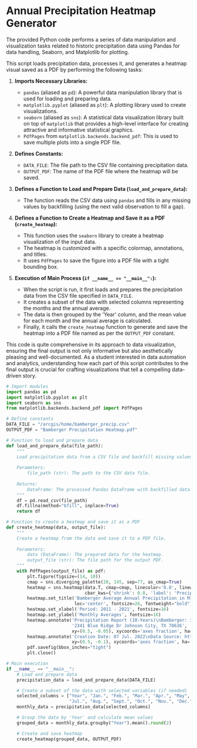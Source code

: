 # Annual Precipitation Heatmap Generator

The provided Python code performs a series of data manipulation and visualization tasks related to historic precipitation data using Pandas for data handling, Seaborn, and Matplotlib for plotting.

This script loads precipitation data, processes it, and generates a heatmap visual saved as a PDF by performing the following tasks:

1. **Imports Necessary Libraries:**
   - `pandas` (aliased as `pd`): A powerful data manipulation library that is used for loading and preparing data.
   - `matplotlib.pyplot` (aliased as `plt`): A plotting library used to create visualizations.
   - `seaborn` (aliased as `sns`): A statistical data visualization library built on top of `matplotlib` that provides a high-level interface for creating attractive and informative statistical graphics.
   - `PdfPages` from `matplotlib.backends.backend_pdf`: This is used to save multiple plots into a single PDF file.

2. **Defines Constants:**
   - `DATA_FILE`: The file path to the CSV file containing precipitation data.
   - `OUTPUT_PDF`: The name of the PDF file where the heatmap will be saved.

3. **Defines a Function to Load and Prepare Data (`load_and_prepare_data`):**
   - The function reads the CSV data using `pandas` and fills in any missing values by backfilling (using the next valid observation to fill a gap).

4. **Defines a Function to Create a Heatmap and Save it as a PDF (`create_heatmap`):**
   - This function uses the `seaborn` library to create a heatmap visualization of the input data.
   - The heatmap is customized with a specific colormap, annotations, and titles.
   - It uses `PdfPages` to save the figure into a PDF file with a tight bounding box.

5. **Execution of Main Process (`if __name__ == "__main__":`):**
   - When the script is run, it first loads and prepares the precipitation data from the CSV file specified in `DATA_FILE`.
   - It creates a subset of the data with selected columns representing the months and the annual average.
   - The data is then grouped by the 'Year' column, and the mean value for each month and the annual average is calculated.
   - Finally, it calls the `create_heatmap` function to generate and save the heatmap into a PDF file named as per the `OUTPUT_PDF` constant.

This code is quite comprehensive in its approach to data visualization, ensuring the final output is not only informative but also aesthetically pleasing and well-documented. As a student interested in data automation and analytics, understanding how each part of this script contributes to the final output is crucial for crafting visualizations that tell a compelling data-driven story.

```python
# Import modules
import pandas as pd
import matplotlib.pyplot as plt
import seaborn as sns
from matplotlib.backends.backend_pdf import PdfPages

# Define constants
DATA_FILE = "/arcgis/home/bamberger_precip.csv"
OUTPUT_PDF = "Bamberger Precipitation Heatmap.pdf"

# Function to load and prepare data
def load_and_prepare_data(file_path):
    """
    Load precipitation data from a CSV file and backfill missing values.
    
    Parameters:
        file_path (str): The path to the CSV data file.
        
    Returns:
        DataFrame: The processed Pandas DataFrame with backfilled data.
    """
    df = pd.read_csv(file_path)
    df.fillna(method="bfill", inplace=True)
    return df

# Function to create a heatmap and save it as a PDF
def create_heatmap(data, output_file):
    """
    Create a heatmap from the data and save it to a PDF file.
    
    Parameters:
        data (DataFrame): The prepared data for the heatmap.
        output_file (str): The file path for the output PDF.
    """
    with PdfPages(output_file) as pdf:
        plt.figure(figsize=(14, 10))
        cmap = sns.diverging_palette(20, 145, sep=77, as_cmap=True)
        heatmap = sns.heatmap(data.T, cmap=cmap, linecolor='0.8', linewidth=0.1, annot=True,
                              cbar_kws={'shrink': 0.8, 'label': 'Precipitation (mm)'})
        heatmap.set_title('Bamberger Average Annual Precipitation in Millimeters',
                          loc='center', fontsize=26, fontweight="bold")
        heatmap.set_xlabel('Period: 2011 - 2021', fontsize=16)
        heatmap.set_ylabel('Monthly Averages', fontsize=16)
        heatmap.annotate('Precipitation Report (10-Years)\nBamberger: 30.2060, -98.4494\n'
                         '2341 Blue Ridge Dr Johnson City, TX 78636',
                         xy=(0.5, -0.05), xycoords='axes fraction', ha='center', va='top', fontsize=9, color='#636363')
        heatmap.annotate('Creation Date: 07 Jul. 2022\nData Source: https://power.larc.nasa.gov/data-access-viewer/',
                         xy=(0.5, -0.1), xycoords='axes fraction', ha='center', va='top', fontsize=9, color='#636363')
        pdf.savefig(bbox_inches="tight")
        plt.close()

# Main execution
if __name__ == "__main__":
    # Load and prepare data
    precipitation_data = load_and_prepare_data(DATA_FILE)

    # Create a subset of the data with selected variables (if needed)
    selected_columns = ["Year", "Jan.", "Feb.", "Mar.", "Apr.", "May", "Jun.", 
                        "Jul.", "Aug.", "Sept.", "Oct.", "Nov.", "Dec.", "Annual Avg."]
    monthly_data = precipitation_data[selected_columns]

    # Group the data by 'Year' and calculate mean values
    grouped_data = monthly_data.groupby("Year").mean().round(2)

    # Create and save heatmap
    create_heatmap(grouped_data, OUTPUT_PDF)
```
